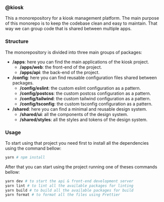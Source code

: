 ### @kiosk

This a monorepository for a kiosk management platform. The main purpose of this monorepo is to keep the codebase clean and easy to maintain. That way we can group code that is shared between multiple apps.

### Structure

The monorepository is divided into three main groups of packages:

- **/apps**: here you can find the main applications of the kiosk project.
  - **/apps/web**: the front-end of the project.
  - **/apps/api**: the back-end of the project.
- **/config**: here you can find reusable configuration files shared between packages.
  - **/config/eslint**: the custom eslint configuration as a pattern.
  - **/config/postcss**: the custom postcss configuration as a pattern.
  - **/config/tailwind**: the custom tailwind configuration as a pattern.
  - **/config/tsconfig**: the custom tsconfig configuration as a pattern.
- **/shared**: here you can find a minimal and reusable design system.
  - **/shared/ui**: all the components of the design system.
  - **/shared/styles**: all the styles and tokens of the design system.

### Usage

To start using that project you need first to install all the dependencies using the command bellow:

```bash
yarn # npm install
```

After that you can start using the project running one of theses commands bellow:

```bash
yarn dev # to start the api & front-end development server
yarn lint # to lint all the available packages for linting
yarn build # to build all the available packages for build
yarn format # to format all the files using Prettier
```
